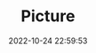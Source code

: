 ---
weight: 1
images:
- /images/edited/184.jpeg
title: Picture
date: 2022-10-24 22:59:53
tags:
- luminar
- work
---